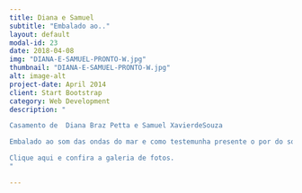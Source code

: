 ```yaml
---
title: Diana e Samuel
subtitle: "Embalado ao.."
layout: default
modal-id: 23
date: 2018-04-08
img: "DIANA-E-SAMUEL-PRONTO-W.jpg"
thumbnail: "DIANA-E-SAMUEL-PRONTO-W.jpg"
alt: image-alt
project-date: April 2014
client: Start Bootstrap
category: Web Development
description: "

Casamento de  Diana Braz Petta e Samuel XavierdeSouza

Embalado ao som das ondas do mar e como testemunha presente o por do sol de encher os olhos. Casal alegre que faz com que a felicidade seja o ponto chave da vida, independente do que os outros acham.

Clique aqui e confira a galeria de fotos.
"

---
```

